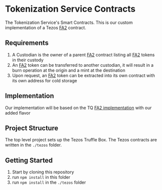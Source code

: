 # Tokenization Service Contracts

The Tokenization Service's Smart Contracts. This is our custom implementation of a Tezos [FA2] contract.

## Requirements

1. A Custodian is the owner of a parent [FA2] contract listing all [FA2] tokens in their custody
1. An [FA2] token can be transferred to another custodian, it will result in a burn operation at the origin and a mint at the destination
1. Upon request, an [FA2] token can be extracted into its own contract with its own address for cold storage

## Implementation

Our implementation will be based on the TQ [FA2 implementation] with our added flavor

## Project Structure

The top level project sets up the Tezos Truffle Box.
The Tezos contracts are written in the `./tezos` folder.

## Getting Started

1. Start by cloning this repository
1. run `npm install` in this folder
1. run `npm install` in the `./tezos` folder

[FA2]:https://gitlab.com/tzip/tzip/-/blob/master/proposals/tzip-12/tzip-12.md
[FA2 implementation]:https://github.com/tqtezos/smart-contracts